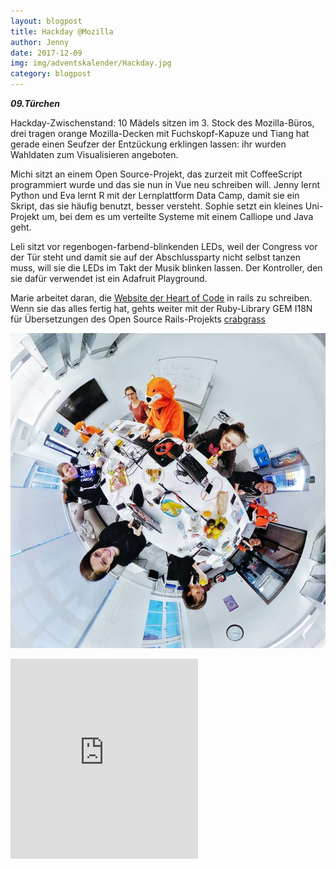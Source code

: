 ```yaml
---
layout: blogpost
title: Hackday @Mozilla
author: Jenny
date: 2017-12-09
img: img/adventskalender/Hackday.jpg
category: blogpost
---
```


***09.Türchen***


Hackday-Zwischenstand: 10 Mädels sitzen im 3. Stock des Mozilla-Büros, drei tragen orange Mozilla-Decken mit Fuchskopf-Kapuze und Tiang hat gerade einen Seufzer der Entzückung erklingen lassen: ihr wurden Wahldaten zum Visualisieren angeboten.

Michi sitzt an einem Open Source-Projekt, das zurzeit mit CoffeeScript programmiert wurde und das sie nun in Vue neu schreiben will. Jenny lernt Python und Eva lernt R mit der Lernplattform Data Camp, damit sie ein Skript, das sie häufig benutzt, besser versteht. Sophie setzt ein kleines Uni-Projekt um, bei dem es um verteilte Systeme mit einem Calliope und Java geht.

Leli sitzt vor regenbogen-farbend-blinkenden LEDs, weil der Congress vor der Tür steht und damit sie auf der Abschlussparty nicht selbst tanzen muss, will sie die LEDs im Takt der Musik blinken lassen. Der Kontroller, den sie dafür verwendet ist ein Adafruit Playground.


Marie arbeitet daran, die [Website der Heart of Code](http://heartofcode.org) in rails zu schreiben. Wenn sie das alles fertig hat, gehts weiter mit der Ruby-Library GEM I18N für Übersetzungen des Open Source Rails-Projekts [crabgrass](https://we.riseup.net)

![](/img/hackday2.jpg)


<iframe frameborder="0" marginheight="0" marginwidth="0" src="https://www.betterplace-widget.org/projects/58907?l=de" height="320">Informieren und spenden: „Merry Drucking - Adventskalender der Heart of Code e.V.“ auf betterplace.org öffnen.</iframe> 

